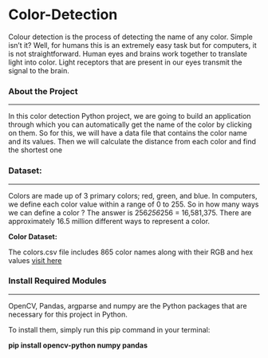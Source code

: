 # Color-Detection
Colour detection is the process of detecting the name of any color. Simple isn’t it? Well, for humans this is an extremely easy task but for computers, it is not straightforward. Human eyes and brains work together to translate light into color. Light receptors that are present in our eyes transmit the signal to the brain. 

<h3>About the Project</h3><hr>

In this color detection Python project, we are going to build an application through which you can automatically get the name of the color by clicking on them. So for this, we will have a data file that contains the color name and its values. Then we will calculate the distance from each color and find the shortest one


<h3>Dataset:</h3><hr>

Colors are made up of 3 primary colors; red, green, and blue. In computers, we define each color value within a range of 0 to 255. So in how many ways we can define a color ? The answer is 256*256*256 = 16,581,375. There are approximately 16.5 million different ways to represent a color. 

<b>Color Dataset:</b>

The colors.csv file includes 865 color names along with their RGB and hex values <a href="https://www.kaggle.com/datasets/adityabhndari/color-detection-data-set">visit here</a>

<h3>Install Required Modules</h3><hr>
OpenCV, Pandas, argparse and numpy are the Python packages that are necessary for this project in Python. 

To install them, simply run this pip command in your terminal:

<b>pip install opencv-python numpy pandas</b>
